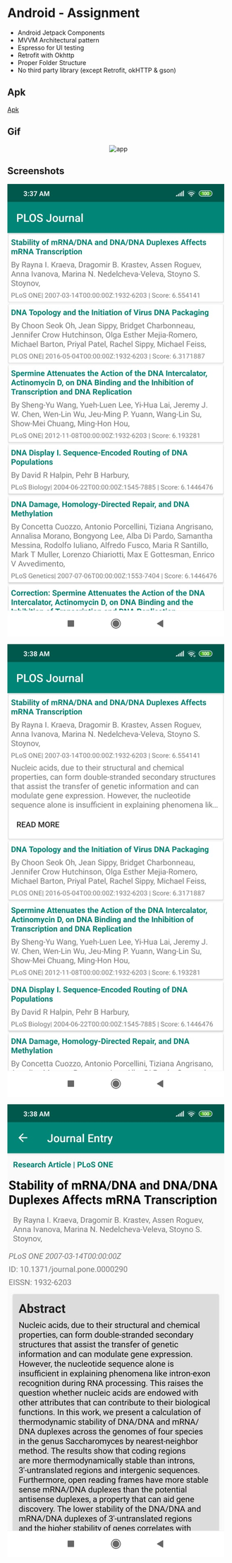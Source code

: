 # Android - Assignment

- Android Jetpack Components  
- MVVM Architectural pattern
- Espresso for UI testing   
- Retrofit with Okhttp  
- Proper Folder Structure
- No third party library (except Retrofit, okHTTP & gson)

## Apk
[Apk](https://github.com/sankalpchauhan-me/MPTask/assets/apk-debug.apk)

## Gif
<p align="center">
    <img src="assets/app.gif" width="250" alt="app"/> <br>
    </p>

## Screenshots

[![Home](assets/img1.jpeg)](https://github.com/sankalpchauhan-me/MPTask/assets/img1.jpeg)

[![Home](assets/img2.jpeg)](https://github.com/sankalpchauhan-me/MPTask/assets/img2.jpeg)

[![Home](assets/img3.jpeg)](https://github.com/sankalpchauhan-me/MPTask/assets/img3.jpeg)

